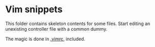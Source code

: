 # Vim snippets

This folder contains skeleton contents for some files.  Start editing an unexisting controller file with a common dummy.

The magic is done in [.vimrc](.vimrc), included.
